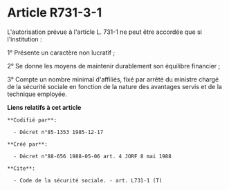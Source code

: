 # Article R731-3-1

L'autorisation prévue à l'article L. 731-1 ne peut être accordée que si l'institution :

1° Présente un caractère non lucratif ;

2° Se donne les moyens de maintenir durablement son équilibre financier ;

3° Compte un nombre minimal d'affiliés, fixé par arrêté du ministre chargé de la sécurité sociale en fonction de la nature
des avantages servis et de la technique employée.

**Liens relatifs à cet article**

	**Codifié par**:

	  - Décret n°85-1353 1985-12-17

	**Créé par**:

	  - Décret n°88-656 1988-05-06 art. 4 JORF 8 mai 1988

	**Cite**:

	  - Code de la sécurité sociale. - art. L731-1 (T)
